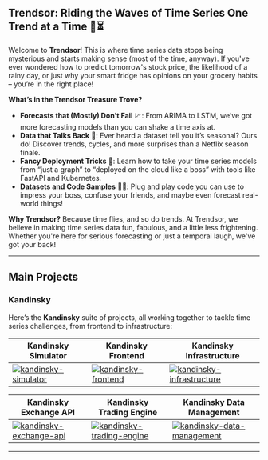 ## Trendsor: Riding the Waves of Time Series One Trend at a Time 🌊⏳

Welcome to **Trendsor**! This is where time series data stops being mysterious and starts making sense (most of the time, anyway). If you've ever wondered how to predict tomorrow's stock price, the likelihood of a rainy day, or just why your smart fridge has opinions on your grocery habits – you’re in the right place!

**What’s in the Trendsor Treasure Trove?**
- **Forecasts that (Mostly) Don’t Fail** 📈: From ARIMA to LSTM, we’ve got more forecasting models than you can shake a time axis at.
- **Data that Talks Back** 🎩: Ever heard a dataset tell you it’s seasonal? Ours do! Discover trends, cycles, and more surprises than a Netflix season finale.
- **Fancy Deployment Tricks** 🚀: Learn how to take your time series models from “just a graph” to “deployed on the cloud like a boss” with tools like FastAPI and Kubernetes.
- **Datasets and Code Samples** 🧑‍💻: Plug and play code you can use to impress your boss, confuse your friends, and maybe even forecast real-world things!

**Why Trendsor?**
Because time flies, and so do trends. At Trendsor, we believe in making time series data fun, fabulous, and a little less frightening. Whether you're here for serious forecasting or just a temporal laugh, we've got your back!

---

## Main Projects

### Kandinsky
Here’s the **Kandinsky** suite of projects, all working together to tackle time series challenges, from frontend to infrastructure:

| Kandinsky Simulator                                                                                                     | Kandinsky Frontend                                                                                                      | Kandinsky Infrastructure                                                                                               |
|-------------------------------------------------------------------------------------------------------------------------|-------------------------------------------------------------------------------------------------------------------------|------------------------------------------------------------------------------------------------------------------------|
| <a href="https://github.com/Trendsor/kandinsky-simulator"><img src="https://github-readme-stats.vercel.app/api/pin/?username=Trendsor&repo=kandinsky-simulator&theme=radical" alt="kandinsky-simulator"></a> | <a href="https://github.com/Trendsor/kandinsky-frontend"><img src="https://github-readme-stats.vercel.app/api/pin/?username=Trendsor&repo=kandinsky-frontend&theme=radical" alt="kandinsky-frontend"></a> | <a href="https://github.com/Trendsor/kandinsky-infrastructure"><img src="https://github-readme-stats.vercel.app/api/pin/?username=Trendsor&repo=kandinsky-infrastructure&theme=radical" alt="kandinsky-infrastructure"></a> |

| Kandinsky Exchange API                                                                                                  | Kandinsky Trading Engine                                                                                                 | Kandinsky Data Management                                                                                               |
|-------------------------------------------------------------------------------------------------------------------------|-------------------------------------------------------------------------------------------------------------------------|-------------------------------------------------------------------------------------------------------------------------|
| <a href="https://github.com/Trendsor/kandinsky-exchange-api"><img src="https://github-readme-stats.vercel.app/api/pin/?username=Trendsor&repo=kandinsky-exchange-api&theme=radical" alt="kandinsky-exchange-api"></a> | <a href="https://github.com/Trendsor/kandinsky-trading-engine"><img src="https://github-readme-stats.vercel.app/api/pin/?username=Trendsor&repo=kandinsky-trading-engine&theme=radical" alt="kandinsky-trading-engine"></a> | <a href="https://github.com/Trendsor/kandinsky-data-management"><img src="https://github-readme-stats.vercel.app/api/pin/?username=Trendsor&repo=kandinsky-data-management&theme=radical" alt="kandinsky-data-management"></a> |

---
